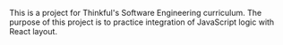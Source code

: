 This is a project for Thinkful's Software Engineering curriculum. The purpose
of this project is to practice integration of JavaScript logic with React
layout. 
